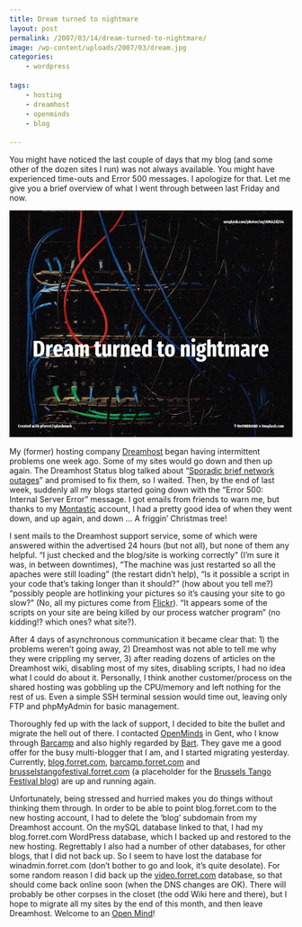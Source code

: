 ```yaml
---
title: Dream turned to nightmare
layout: post
permalink: /2007/03/14/dream-turned-to-nightmare/
image: /wp-content/uploads/2007/03/dream.jpg
categories:
    - wordpress

tags:
    - hosting
    - dreamhost
    - openminds
    - blog

---
```

You might have noticed the last couple of days that my blog (and some other of the dozen sites I run) was not always available. You might have experienced time-outs and Error 500 messages. I apologize for that. Let me give you a brief overview of what I went through between last Friday and now.

![](/wp-content/uploads/2007/03/dream.jpg)

My (former) hosting company [Dreamhost](http://www.dreamhost.com) began having intermittent problems one week ago. Some of my sites would go down and then up again. The Dreamhost Status blog talked about &#8220;[Sporadic brief network outages](http://www.dreamhoststatus.com/2007/03/06/sporadic-brief-network-outages/)&#8221; and promised to fix them, so I waited. Then, by the end of last week, suddenly all my blogs started going down with the &#8220;Error 500: Internal Server Error&#8221; message. I got emails from friends to warn me, but thanks to my [Montastic](http://www.montastic.com/) account, I had a pretty good idea of when they went down, and up again, and down &#8230; A friggin&#8217; Christmas tree!  
<!--more-->

  
I sent mails to the Dreamhost support service, some of which were answered within the advertised 24 hours (but not all), but none of them any helpful. &#8220;I just checked and the blog/site is working correctly&#8221; (I&#8217;m sure it was, in between downtimes), &#8220;The machine was just restarted so all the apaches were still loading&#8221; (the restart didn&#8217;t help), &#8220;Is it possible a script in your code that&#8217;s taking longer than it should?&#8221; (how about you tell me?) &#8220;possibly people are hotlinking your pictures so it&#8217;s causing your site to go slow?&#8221; (No, all my pictures come from [Flickr](http://www.flickr.com)). &#8220;It appears some of the scripts on your site are being killed by our process watcher program&#8221; (no kidding!? which ones? what site?). 

After 4 days of asynchronous communication it became clear that: 1) the problems weren&#8217;t going away, 2) Dreamhost was not able to tell me why they were crippling my server, 3) after reading dozens of articles on the Dreamhost wiki, disabling most of my sites, disabling scripts, I had no idea what I could do about it. Personally, I think another customer/process on the shared hosting was gobbling up the CPU/memory and left nothing for the rest of us. Even a simple SSH terminal session would time out, leaving only FTP and phpMyAdmin for basic management.

Thoroughly fed up with the lack of support, I decided to bite the bullet and migrate the hell out of there. I contacted [OpenMinds](http://www.openminds.be) in Gent, who I know through [Barcamp](http://barcamp.forret.com) and also highly regarded by [Bart](http://www.netlash.com). They gave me a good offer for the busy multi-blogger that I am, and I started migrating yesterday. Currently, [blog.forret.com](http://blog.forret.com), [barcamp.forret.com](http://barcamp.forret.com) and [brusselstangofestival.forret.com](http://brusselstangofestival.forret.com) (a placeholder for the [Brussels Tango Festival blog](http://blog.brusselstangofestival.be)) are up and running again.

Unfortunately, being stressed and hurried makes you do things without thinking them through. In order to be able to point blog.forret.com to the new hosting account, I had to delete the &#8216;blog&#8217; subdomain from my Dreamhost account. On the mySQL database linked to that, I had my blog.forret.com WordPress database, which I backed up and restored to the new hosting. Regrettably I also had a number of other databases, for other blogs, that I did not back up. So I seem to have lost the database for winadmin.forret.com (don&#8217;t bother to go and look, it&#8217;s quite desolate). For some random reason I did back up the [video.forret.com](http://video.forret.com) database, so that should come back online soon (when the DNS changes are OK). There will probably be other corpses in the closet (the odd Wiki here and there), but I hope to migrate all my sites by the end of this month, and then leave Dreamhost. Welcome to an [Open Mind](http://www.openminds.be)!
